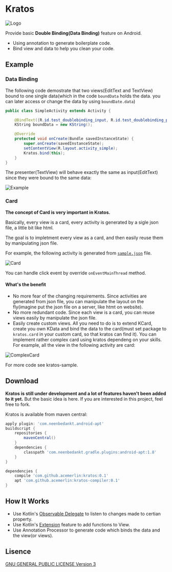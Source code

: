 Kratos
=============

![Logo](images/logo.jpg)

Provide basic __Double Binding(Data Binding)__ feature on Android.

* Using annotation to generate boilerplate code.
* Bind view and data to help you clean your code.


 Example
----------------

### Data Binding

The following code demostrate that two views(EditText and TextView) bound to one single data(which in the code `boundData` holds the data. you can later access or change the data by using `boundDate.data`)

```java
public class SimpleActivity extends Activity {

    @BindText({R.id.test_doublebinding_input, R.id.test_doublebinding_presenter})
    KString boundData = new KString();

    @Override
    protected void onCreate(Bundle savedInstanceState) {
        super.onCreate(savedInstanceState);
        setContentView(R.layout.activity_simple);
        Kratos.bind(this);
    }
}
```
The presenter(TextView) will behave exactly the same as input(EditText) since they were bound to the same data:

![Example](images/example.gif)

### Card

__The concept of Card is very important in Kratos.__

Basically, every view is a card, every activity is generated by a sigle json file, a little bit like html. 

The goal is to impletment every view as a card,
and then easily reuse them by manipulating json file.

For example, the following activity is generated from [`sample.json`][4] file. 

![Card](images/card.gif)

You can handle click event by override `onEventMainThread` method.

#### What's the benefit

* No more fear of the changing requirements. Since activities are generated from json file, you can manipulate the layout on the fly(imagine put the json file on a server, like htmt on website).
* No more redundant code. Since each view is a card, you can reuse views easily by manipulate the json file.
* Easily create custom views. All you need to do is to extend KCard, create you own KData and bind the data to the card(must set package to `kratos.card` in your custom card, so that kratos can find it). You can implement rather complex card using kratos dependeng on your skills. For example, all the view in the following activity are card: 

![ComplexCard](images/complexcard.png)

For more code see kratos-sample.

Download
-----------------
__Kratos is still under development and a lot of features haven't been added to it yet.__ But the basic idea is here. If you are interested in this project, feel free to fork.

Kratos is available from maven central:

```groovy
apply plugin: 'com.neenbedankt.android-apt'
buildscript {
    repositories {
        mavenCentral()
    }
    dependencies {
        classpath 'com.neenbedankt.gradle.plugins:android-apt:1.8'
    }
}

dependencies {
    compile 'com.github.acemerlin:kratos:0.1'
    apt 'com.github.acemerlin:kratos-compiler:0.1'
}
```

How It Works
----------------
* Use Kotlin's [Observable Delegate][1] to listen to changes made to certian property.
* Use Kotlin's [Extension][2] feature to add functions to View.
* Use Annotation Processor to generate code which binds the data and the view(or views).


Lisence
----------------
[GNU GENERAL PUBLIC LICENSE Version 3][3]

[1]: https://kotlinlang.org/docs/reference/delegated-properties.html#observable
[2]: https://kotlinlang.org/docs/reference/extensions.html
[3]: http://www.gnu.org/licenses/gpl-3.0.en.html
[4]: https://github.com/ACEMerlin/Kratos/blob/feature/card/kratos-sample/src/main/res/raw/sample.json